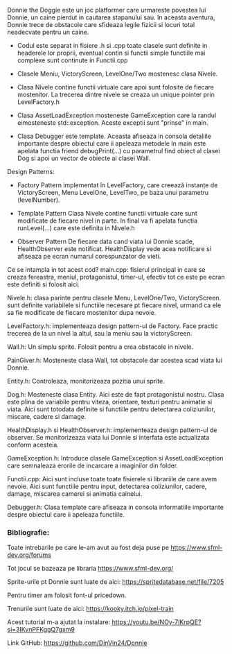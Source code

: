 Donnie the Doggie este un joc platformer care urmareste povestea lui Donnie, un caine pierdut
in cautarea stapanului sau. In aceasta aventura, Donnie trece de obstacole care sfideaza legile
fizicii si locuri total neadecvate pentru un caine.

- Codul este separat in fisiere .h si .cpp
  toate clasele sunt definite in headerele lor proprii, eventual contin si functii simple
  functiile mai complexe sunt continute in Functii.cpp

- Clasele Meniu, VictoryScreen, LevelOne/Two mostenesc clasa Nivele.

- Clasa Nivele contine functii virtuale care apoi sunt folosite de fiecare mostenitor.
  La trecerea dintre nivele se creaza un unique pointer prin LevelFactory.h

- Clasa AssetLoadException mosteneste GameException
  care la randul eimosteneste std::exception.
  Aceste exceptii sunt "prinse" in main.

- Clasa Debugger<T> este template.
  Aceasta afiseaza in consola detaliile importante despre obiectul care ii apeleaza metodele
  In main este apelata functia friend debugPrint(...) cu parametrul find obiect al clasei Dog
  si apoi un vector de obiecte al clasei Wall.

Design Patterns:
- Factory Pattern
  implementat în LevelFactory, care creează instanțe de VictoryScreen, Menu LevelOne, LevelTwo,
  pe baza unui parametru (levelNumber).

- Template Pattern
  Clasa Nivele contine functii virtuale care sunt modificate de fiecare nivel in parte.
  In final va fi apelata functia runLevel(...) care este definita in Nivele.h

- Observer Pattern
  De fiecare data cand viata lui Donnie scade, HealthObserver este notificat.
  HealthDisplay vede acea notificare si afiseaza pe ecran numarul corespunzator de vieti.


Ce se intampla in tot acest cod?
main.cpp: fisierul principal in care se creaza fereastra, meniul, protagonistul, timer-ul,
efectiv tot ce este pe ecran este definiti si folosit aici.

Nivele.h: clasa parinte pentru clasele Menu, LevelOne/Two, VictoryScreen.
sunt definite variabilele si functiile necesare pt fiecare nivel, urmand ca ele sa fie
modificate de fiecare mostenitor dupa nevoie.

LevelFactory.h: implementeaza design pattern-ul de Factory. Face practic trecerea de la un
nivel la altul, sau la meniu sau la victoryScreen.

Wall.h: Un simplu sprite. Folosit pentru a crea obstacole in nivele.

PainGiver.h: Mosteneste clasa Wall, tot obstacole dar acestea scad viata lui Donnie.

Entity.h: Controleaza, monitorizeaza pozitia unui sprite.

Dog.h: Mosteneste clasa Entity. Aici este de fapt protagonistul nostru. Clasa este plina de variabile
pentru viteza, orientare, texturi pentru animatie si viata.
Aici sunt totodata definite si functiile pentru detectarea coliziunilor, miscare, cadere si damage.

HealthDisplay.h si HealthObserver.h: implementeaza design pattern-ul de observer. Se monitorizeaza viata lui Donnie
si interfata este actualizata conform acesteia.

GameException.h: Introduce clasele GameException si AssetLoadException care semnaleaza erorile de incarcare a
imaginilor din folder.

Functii.cpp: Aici sunt incluse toate toate fisierele si librariile de care avem nevoie. Aici sunt functiile pentru input,
detectarea coliziunilor, cadere, damage, miscarea camerei si animatia cainelui.

Debugger.h: Clasa template care afiseaza in consola informatiile importante despre obiectul care ii apeleaza functiile.




### Bibliografie:

Toate intrebarile pe care le-am avut au fost deja puse pe https://www.sfml-dev.org/forums

Tot jocul se bazeaza pe libraria https://www.sfml-dev.org/

Sprite-urile pt Donnie sunt luate de aici: https://spritedatabase.net/file/7205

Pentru timer am folosit font-ul pricedown.

Trenurile sunt luate de aici: https://kooky.itch.io/pixel-train

Acest tutorial m-a ajutat la instalare: https://youtu.be/NOy-7lKrpQE?si=3IKvnPFKggQ7gxm9

Link GitHub:
https://github.com/DinVin24/Donnie

